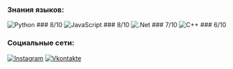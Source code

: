 
### Знания языков:
![Python](https://img.shields.io/badge/-Python-090909?style=for-the-badge&logo=python&logoColor=47C5FB) ### 8/10
![JavaScript](https://img.shields.io/badge/-JavaScript-090909?style=for-the-badge&logo=JavaScript&logoColor=E9D54D) ### 8/10
![.Net](https://img.shields.io/badge/-Framework-090909?style=for-the-badge&logo=.net&logoColor=E5D3FF) ### 7/10
![C++](https://img.shields.io/badge/-C++-090909?style=for-the-badge&logo=C%2b%2b&logoColor=6296CC) ### 6/10

### Социальные сети:
[![Instagram](https://img.shields.io/badge/-Instagram-090909?style=for-the-badge&logo=instagram&logoColor=B4068E)](https://www.instagram.com/zloy_racon)
[![Vkontakte](https://img.shields.io/badge/-Vkontakte-090909?style=for-the-badge&logo=Vk&logoColor=4F7DB3)](https://vk.com/advisorry24)
